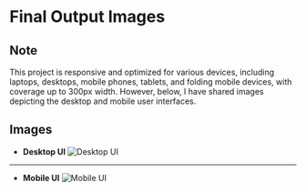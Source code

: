 # Final Output Images 

## Note
This project is responsive and optimized for various devices, including laptops, desktops, mobile phones, tablets, and folding mobile devices, with coverage up to 300px width. However, below, I have shared images depicting the desktop and mobile user interfaces.

## Images

- **Desktop UI**
  ![Desktop UI](https://res.cloudinary.com/deodsnio3/image/upload/v1715397126/Milestone%20Exame%20Assignment/Final_output_of_E-Scooter_landing_page_desktop_UI_st2rqb.png)

----

- **Mobile UI**
  ![Mobile UI](https://res.cloudinary.com/deodsnio3/image/upload/v1715397120/Milestone%20Exame%20Assignment/Final_output_of_E-scooter_landing_page_mobile_UI_brjcdl.png)
